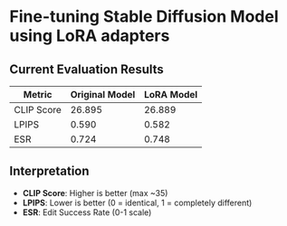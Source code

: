 # Fine-tuning Stable Diffusion Model using LoRA adapters

## Current Evaluation Results

| Metric       | Original Model | LoRA Model |
|-------------|---------------|------------|
| CLIP Score  | 26.895        | 26.889     |
| LPIPS       | 0.590         | 0.582      |
| ESR         | 0.724         | 0.748      |

## Interpretation
- **CLIP Score**: Higher is better (max ~35)
- **LPIPS**: Lower is better (0 = identical, 1 = completely different)
- **ESR**: Edit Success Rate (0-1 scale)
